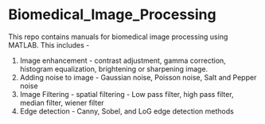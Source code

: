 # Biomedical_Image_Processing

This repo contains manuals for biomedical image processing using MATLAB. This includes -

1. Image enhancement - contrast adjustment, gamma correction, histogram equalization, brightening or sharpening image.
2. Adding noise to image - Gaussian noise, Poisson noise, Salt and Pepper noise
3. Image Filtering - spatial filtering - Low pass filter, high pass filter, median filter, wiener filter
4. Edge detection - Canny, Sobel, and LoG edge detection methods
